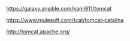 https://galaxy.ansible.com/kami911/tomcat

https://www.mulesoft.com/tcat/tomcat-catalina

http://tomcat.apache.org/
